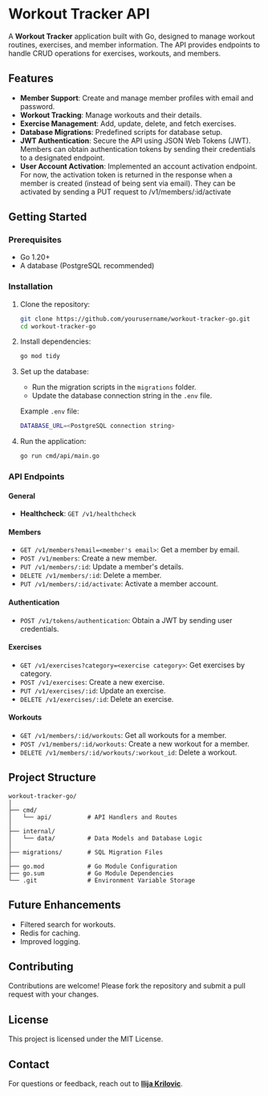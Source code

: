 # Workout Tracker API

A **Workout Tracker** application built with Go, designed to manage workout routines, exercises, and member information. The API provides endpoints to handle CRUD operations for exercises, workouts, and members.

## Features

- **Member Support**: Create and manage member profiles with email and password.
- **Workout Tracking**: Manage workouts and their details.
- **Exercise Management**: Add, update, delete, and fetch exercises.
- **Database Migrations**: Predefined scripts for database setup.
- **JWT Authentication**: Secure the API using JSON Web Tokens (JWT). Members can obtain authentication tokens by sending their credentials to a designated endpoint.
- **User Account Activation**: Implemented an account activation endpoint. For now, the activation token is returned in the response when a member is created (instead of being sent via email). They can be activated by sending a PUT request to /v1/members/:id/activate

## Getting Started

### Prerequisites
- Go 1.20+
- A database (PostgreSQL recommended)

### Installation
1. Clone the repository:
   ```bash
   git clone https://github.com/yourusername/workout-tracker-go.git
   cd workout-tracker-go
   ```
2. Install dependencies:
   ```bash
   go mod tidy
   ```
3. Set up the database:
   - Run the migration scripts in the `migrations` folder.
   - Update the database connection string in the `.env` file.

   Example `.env` file:
   ```bash
   DATABASE_URL=<PostgreSQL connection string>
   ```

4. Run the application:
   ```bash
   go run cmd/api/main.go
   ```

### API Endpoints
#### General
- **Healthcheck**: `GET /v1/healthcheck`

#### Members
- `GET /v1/members?email=<member's email>`: Get a member by email.
- `POST /v1/members`: Create a new member.
- `PUT /v1/members/:id`: Update a member's details.
- `DELETE /v1/members/:id`: Delete a member.
- `PUT /v1/members/:id/activate`: Activate a member account.

#### Authentication
- `POST /v1/tokens/authentication`: Obtain a JWT by sending user credentials.

#### Exercises
- `GET /v1/exercises?category=<exercise category>`: Get exercises by category.
- `POST /v1/exercises`: Create a new exercise.
- `PUT /v1/exercises/:id`: Update an exercise.
- `DELETE /v1/exercises/:id`: Delete an exercise.

#### Workouts
- `GET /v1/members/:id/workouts`: Get all workouts for a member.
- `POST /v1/members/:id/workouts`: Create a new workout for a member.
- `DELETE /v1/members/:id/workouts/:workout_id`: Delete a workout.

## Project Structure
```plaintext
workout-tracker-go/
│
├── cmd/
│   └── api/          # API Handlers and Routes
│
├── internal/
│   └── data/         # Data Models and Database Logic
│
├── migrations/       # SQL Migration Files
│
├── go.mod            # Go Module Configuration
├── go.sum            # Go Module Dependencies
└── .git              # Environment Variable Storage
```

## Future Enhancements
- Filtered search for workouts.
- Redis for caching.
- Improved logging.

## Contributing
Contributions are welcome! Please fork the repository and submit a pull request with your changes.

## License
This project is licensed under the MIT License.

## Contact
For questions or feedback, reach out to **[Ilija Krilovic](mailto:ilijakrilovic@gmail.com)**.
